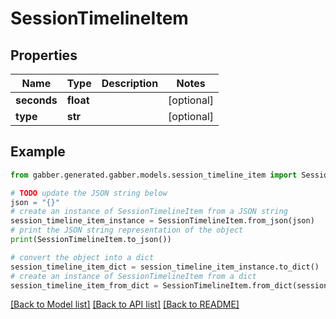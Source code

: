# SessionTimelineItem


## Properties

Name | Type | Description | Notes
------------ | ------------- | ------------- | -------------
**seconds** | **float** |  | [optional] 
**type** | **str** |  | [optional] 

## Example

```python
from gabber.generated.gabber.models.session_timeline_item import SessionTimelineItem

# TODO update the JSON string below
json = "{}"
# create an instance of SessionTimelineItem from a JSON string
session_timeline_item_instance = SessionTimelineItem.from_json(json)
# print the JSON string representation of the object
print(SessionTimelineItem.to_json())

# convert the object into a dict
session_timeline_item_dict = session_timeline_item_instance.to_dict()
# create an instance of SessionTimelineItem from a dict
session_timeline_item_from_dict = SessionTimelineItem.from_dict(session_timeline_item_dict)
```
[[Back to Model list]](../README.md#documentation-for-models) [[Back to API list]](../README.md#documentation-for-api-endpoints) [[Back to README]](../README.md)


